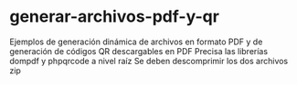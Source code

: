 # generar-archivos-pdf-y-qr
Ejemplos de generación dinámica de archivos en formato PDF y de generación de códigos QR descargables en PDF
Precisa las librerías dompdf y phpqrcode a nivel raíz
Se deben descomprimir los dos archivos zip
